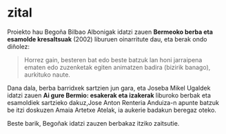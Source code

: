 # zital #

Proiekto hau Begoña Bilbao Albonigak idatzi zauen **Bermeoko berba eta esamolde kresaltsuak** (2002) liburuen oinarritute dau, eta berak ondo diñolez:

>Horrez gain, besteren bat edo beste batzuk lan honi jarraipena ematen edo zuzenketak egiten animatzen badira (bizirik banago), aurkituko naute.

Dana dala, berba barridxek sartzien jun gara, eta Joseba Mikel Ugaldek idatzi zauen **Ai gure Bermio: esakerak eta izakerak** liburoko berbak eta esamoldiek sartzieko dakuz,Jose Anton Renteria Anduiza-n apunte batzuk be itzi doskuzen Amaia Artetxe Atelak, ia aukerie badakun beregaz oteko.

Beste barik, Begoñak idatzi zauzen berbakaz itziko zaitsutie.
